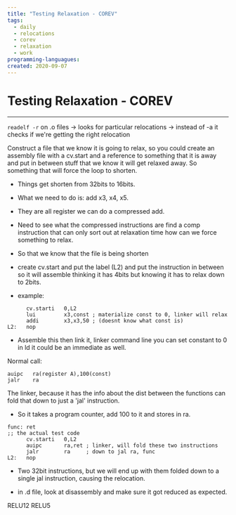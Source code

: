 ```yaml
---
title: "Testing Relaxation - COREV" 
tags:
  - daily
  - relocations
  - corev
  - relaxation
  - work
programming-languagues:
created: 2020-09-07
---
```

# Testing Relaxation - COREV
---
`readelf -r` on .o files -> looks for particular relocations -> instead of -a
it checks if we're getting the right relocation

Construct a file that we know it is going to relax, so you could create an assembly file with a cv.start and a reference to something that it is away and put in between stuff that we know it will get relaxed away. So something that will force the loop to shorten.

- Things get shorten from 32bits to 16bits.
- What we need to do is: add x3, x4, x5.
- They are all register we can do a compressed add.
- Need to see what the compressed instructions are find a comp instruction that can only sort out at relaxation time how can we force something to relax.

- So that we know that the file is being shorten

- create cv.start and put the label (L2) and put the instruction in between so it will assemble thinking it has 4bits but knowing it has to relax down to 2bits.

- example:

```assembly
      cv.starti   0,L2
      lui         x3,const ; materialize const to 0, linker will relax
      addi        x3,x3,50 ; (doesnt know what const is)
L2:   nop
```

- Assemble this then link it, linker command line you can set constant to 0 in ld it could be an immediate as well.

Normal call:

```assembly
auipc   ra(register A),100(const)
jalr    ra
```

The linker, because it has the info about the dist between the functions can fold that down to just a 'jal' instruction.

- So it takes a program counter, add 100 to it and stores in ra. 

``` assembly
func: ret
;; the actual test code
      cv.starti   0,L2
      auipc       ra,ret ; linker, will fold these two instructions
      jalr        ra     ; down to jal ra, func 
L2:   nop
```

- Two 32bit instructions, but we will end up with them folded down to a single jal instruction, causing the relocation.

- in .d file, look at disassembly and make sure it got reduced as expected.

RELU12
RELU5